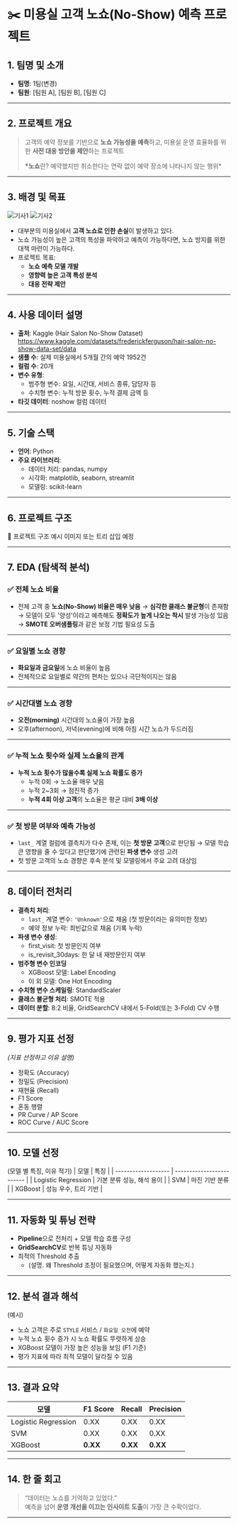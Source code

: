 # ✂️ 미용실 고객 노쇼(No-Show) 예측 프로젝트

## 1. 팀명 및 소개

- **팀명**: 1팀(변경)
- **팀원**: [팀원 A], [팀원 B], [팀원 C]

---

## 2. 프로젝트 개요

> 고객의 예약 정보를 기반으로 **노쇼 가능성을 예측**하고,
> 미용실 운영 효율화를 위한 **사전 대응 방안을 제안**하는 프로젝트
>
> **\*노쇼**란? 예약했지만 취소한다는 연락 없이 예약 장소에 나타나지 않는 행위\*

---

## 3. 배경 및 목표

![기사1](./images/기사1.png)
![기사2](./images/기사2.png)

- 대부분의 미용실에서 **고객 노쇼로 인한 손실**이 발생하고 있다.
- 노쇼 가능성이 높은 고객의 특성을 파악하고 예측이 가능하다면, 노쇼 방지를 위한 대책 마련이 가능하다.
- 프로젝트 목표:
  - **노쇼 예측 모델 개발**
  - **영향력 높은 고객 특성 분석**
  - **대응 전략 제안**

---

## 4. 사용 데이터 설명

- **출처**: Kaggle (Hair Salon No-Show Dataset) https://www.kaggle.com/datasets/frederickferguson/hair-salon-no-show-data-set/data
- **샘플 수**: 실제 미용실에서 5개월 간의 예약 1952건
- **컬럼 수**: 20개
- **변수 유형**:
  - 범주형 변수: 요일, 시간대, 서비스 종류, 담당자 등
  - 수치형 변수: 누적 방문 횟수, 누적 결제 금액 등
- **타깃 데이터**: noshow 컬럼 데이터

---

## 5. 기술 스택

- **언어**: Python
- **주요 라이브러리**:
  - 데이터 처리: pandas, numpy
  - 시각화: matplotlib, seaborn, streamlit
  - 모델링: scikit-learn

---

## 6. 프로젝트 구조

📁 프로젝트 구조 예시 이미지 또는 트리 삽입 예정

---

## 7. EDA (탐색적 분석)

### ✅ 전체 노쇼 비율

- 전체 고객 중 **노쇼(No-Show) 비율은 매우 낮음**
  → **심각한 클래스 불균형**이 존재함
  → 모델이 모두 '양성'이라고 예측해도 **정확도가 높게 나오는 착시** 발생 가능성 있음
  → **SMOTE 오버샘플링**과 같은 보정 기법 필요성 도출

---

### ✅ 요일별 노쇼 경향

- **화요일과 금요일**에 노쇼 비율이 높음
- 전체적으로 요일별로 약간의 편차는 있으나 극단적이지는 않음

---

### ✅ 시간대별 노쇼 경향

- **오전(morning)** 시간대의 노쇼율이 가장 높음
- 오후(afternoon), 저녁(evening)에 비해 아침 시간 노쇼가 두드러짐

---

### ✅ 누적 노쇼 횟수와 실제 노쇼율의 관계

- **누적 노쇼 횟수가 많을수록 실제 노쇼 확률도 증가**
  - 누적 0회 → 노쇼율 매우 낮음
  - 누적 2~3회 → 점진적 증가
  - **누적 4회 이상 고객**의 노쇼율은 평균 대비 **3배 이상**

---

### ✅ 첫 방문 여부와 예측 가능성

- `last_` 계열 컬럼에 결측치가 다수 존재, 이는 **첫 방문 고객**으로 판단됨
  → 모델 학습 큰 영향을 줄 수 있다고 판단했기에 관련된 **파생 변수** 생성 고려
- 첫 방문 고객의 노쇼 경향은 후속 분석 및 모델링에서 주요 고려 대상임

---

## 8. 데이터 전처리

- **결측치 처리**:
  - `last_` 계열 변수: `'Unknown'`으로 채움 (첫 방문이라는 유의미한 정보)
  - 예약 정보 누락: 최빈값으로 채움 (기록 누락)
- **파생 변수 생성**:
  - first_visit: 첫 방문인지 여부
  - is_revisit_30days: 한 달 내 재방문인지 여부
- **범주형 변수 인코딩**
  - XGBoost 모델: Label Encoding
  - 이 외 모델: One Hot Encoding
- **수치형 변수 스케일링**: StandardScaler
- **클래스 불균형 처리**: SMOTE 적용
- **데이터 분할**: 8:2 비율, GridSearchCV 내에서 5-Fold(또는 3-Fold) CV 수행

---

## 9. 평가 지표 선정

_(지표 선정하고 이유 설명)_

- 정확도 (Accuracy)
- 정밀도 (Precision)
- 재현율 (Recall)
- F1 Score
- 혼동 행렬
- PR Curve / AP Score
- ROC Curve / AUC Score

---

## 10. 모델 선정

(모델 별 특징, 이유 적기)
| 모델 | 특징 |
| ------------------- | ------------------------- |
| Logistic Regression | 기본 분류 성능, 해석 용이 |
| SVM | 마진 기반 분류 |
| XGBoost | 성능 우수, 트리 기반 |

---

## 11. 자동화 및 튜닝 전략

- **Pipeline**으로 전처리 + 모델 학습 흐름 구성
- **GridSearchCV**로 반복 튜닝 자동화
- 최적의 Threshold 추출
  - (설명. 왜 Threshold 조정이 필요했으며, 어떻게 자동화 했는지.)

---

## 12. 분석 결과 해석

(예시)

- 노쇼 고객은 주로 `STYLE` 서비스 / `화요일 오전`에 예약
- 누적 노쇼 횟수 증가 시 노쇼 확률도 뚜렷하게 상승
- XGBoost 모델이 가장 높은 성능을 보임 (F1 기준)
- 평가 지표에 따라 최적 모델이 달라질 수 있음

---

## 13. 결과 요약

| 모델                | F1 Score | Recall   | Precision |
| ------------------- | -------- | -------- | --------- |
| Logistic Regression | 0.XX     | 0.XX     | 0.XX      |
| SVM                 | 0.XX     | 0.XX     | 0.XX      |
| XGBoost             | **0.XX** | **0.XX** | **0.XX**  |

---

## 14. 한 줄 회고

> “데이터는 노쇼를 기억하고 있었다.”  
> 예측을 넘어 **운영 개선을 이끄는 인사이트 도출**이 가장 큰 수확이었다.

---
